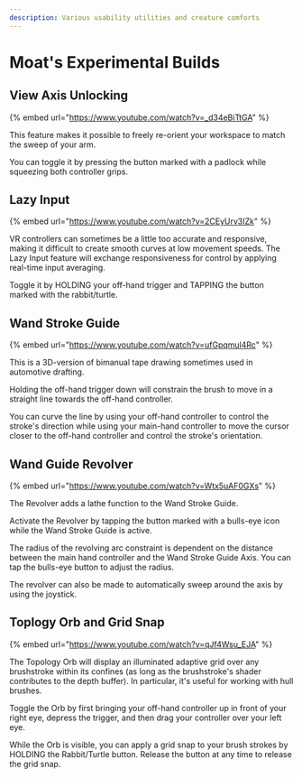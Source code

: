 ```yaml
---
description: Various usability utilities and creature comforts
---
```


# Moat's Experimental Builds

## View Axis Unlocking

{% embed url="https://www.youtube.com/watch?v=_d34eBiTtGA" %}

This feature makes it possible to freely re-orient your workspace to match the sweep of your arm.

You can toggle it by pressing the button marked with a padlock while squeezing both controller grips.

## Lazy Input

{% embed url="https://www.youtube.com/watch?v=2CEyUrv3IZk" %}

VR controllers can sometimes be a little too accurate and responsive, making it difficult to create smooth curves at low movement speeds. The Lazy Input feature will exchange responsiveness for control by applying real-time input averaging.

Toggle it by HOLDING your off-hand trigger and TAPPING the button marked with the rabbit/turtle.

## Wand Stroke Guide

{% embed url="https://www.youtube.com/watch?v=ufGpqmul4Rc" %}

This is a 3D-version of bimanual tape drawing sometimes used in automotive drafting.

Holding the off-hand trigger down will constrain the brush to move in a straight line towards the off-hand controller.

You can curve the line by using your off-hand controller to control the stroke's direction while using your main-hand controller to move the cursor closer to the off-hand controller and control the stroke's orientation.

## Wand Guide Revolver

{% embed url="https://www.youtube.com/watch?v=Wtx5uAF0GXs" %}

The Revolver adds a lathe function to the Wand Stroke Guide.

Activate the Revolver by tapping the button marked with a bulls-eye icon while the Wand Stroke Guide is active.

The radius of the revolving arc constraint is dependent on the distance between the main hand controller and the Wand Stroke Guide Axis. You can tap the bulls-eye button to adjust the radius.

The revolver can also be made to automatically sweep around the axis by using the joystick.

## Toplogy Orb and Grid Snap

{% embed url="https://www.youtube.com/watch?v=qJf4Wsu_EJA" %}

The Topology Orb will display an illuminated adaptive grid over any brushstroke within its confines (as long as the brushstroke's shader contributes to the depth buffer). In particular, it's useful for working with hull brushes.

Toggle the Orb by first bringing your off-hand controller up in front of your right eye, depress the trigger, and then drag your controller over your left eye.

While the Orb is visible, you can apply a grid snap to your brush strokes by HOLDING the Rabbit/Turtle button. Release the button at any time to release the grid snap.
